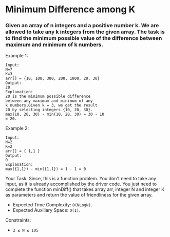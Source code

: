 # Minimum Difference among K

### Given an array of n integers and a positive number k. We are allowed to take any k integers from the given array. The task is to find the minimum possible value of the difference between maximum and minimum of k numbers.

 

Example 1:
````
Input:
N=7
K=3
arr[] = {10, 100, 300, 200, 1000, 20, 30}
Output:
20
Explanation:
20 is the minimum possible difference 
between any maximum and minimum of any 
k numbers.Given k = 3, we get the result 
20 by selecting integers {10, 20, 30}.
max(10, 20, 30) - min(10, 20, 30) = 30 - 10 
= 20.
````

Example 2:
````
Input:
N=2
K=2
arr[] = { 1,1 }
Output:
0
Explanation:
max({1,1}) - min({1,1}) = 1 - 1 = 0
````

Your Task:
Since, this is a function problem. You don't need to take any input, as it is already accomplished by the driver code. You just need to complete the function minDiff() that takes array arr, integer N and integer K as parameters and return the value of friendliness for the given array.

 

- Expected Time Complexity: `O(NLogN)`.
- Expected Auxiliary Space: `O(1)`.

 

Constraints:
- `2 ≤ N ≤ 105`